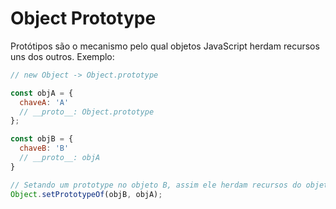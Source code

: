 # Object Prototype

Protótipos são o mecanismo pelo qual objetos JavaScript herdam recursos uns dos outros. Exemplo:

```javascript
// new Object -> Object.prototype

const objA = {
  chaveA: 'A'
  // __proto__: Object.prototype
};

const objB = {
  chaveB: 'B'
  // __proto__: objA
}

// Setando um prototype no objeto B, assim ele herdam recursos do objeto A.
Object.setPrototypeOf(objB, objA);
```


